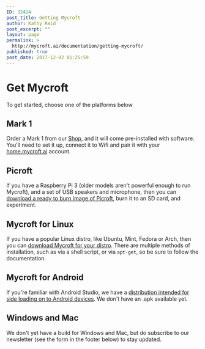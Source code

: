```yaml
---
ID: 32424
post_title: Getting Mycroft
author: Kathy Reid
post_excerpt: ""
layout: page
permalink: >
  http://mycroft.ai/documentation/getting-mycroft/
published: true
post_date: 2017-12-02 01:25:59
---
```

# Get Mycroft

To get started, choose one of the platforms below

## Mark 1

Order a Mark 1 from our [Shop](https://mycroft.ai/shop), and it will come pre-installed with software. You'll need to set it up, connect it to Wifi and pair it with your [home.mycroft.ai](https://home.mycroft.ai) account.

## Picroft

If you have a Raspberry Pi 3 (older models aren't powerful enough to run Mycroft), and a set of USB speakers and microphone, then you can [download a ready to burn image of Picroft](https://github.com/MycroftAI/enclosure-picroft), burn it to an SD card, and experiment.

## Mycroft for Linux

If you have a popular Linux distro, like Ubuntu, Mint, Fedora or Arch, then you can [download Mycroft for your distro](https://github.com/MycroftAI/mycroft-core/blob/dev/README.md). There are multiple methods of installation, such as via a shell script, or via `apt-get`, so be sure to follow the documentation.

## Mycroft for Android

If you're familiar with Android Studio, we have a [distribution intended for side loading on to Android devices](https://github.com/MycroftAI/Mycroft-Android). We don't have an .apk available yet.

## Windows and Mac

We don't yet have a build for Windows and Mac, but do subscribe to our newsletter (see the form in the footer below) to stay updated.